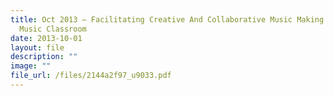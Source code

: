 ```yaml
---
title: Oct 2013 – Facilitating Creative And Collaborative Music Making in the
  Music Classroom
date: 2013-10-01
layout: file
description: ""
image: ""
file_url: /files/2144a2f97_u9033.pdf
---
```


